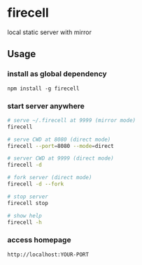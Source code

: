 # firecell

local static server with mirror

## Usage

### install as global dependency

`npm install -g firecell`

### start server anywhere

```sh
# serve ~/.firecell at 9999 (mirror mode)
firecell

# serve CWD at 8080 (direct mode)
firecell --port=8080 --mode=direct

# server CWD at 9999 (direct mode)
firecell -d

# fork server (direct mode)
firecell -d --fork

# stop server
firecell stop

# show help
firecell -h
```

### access homepage

```
http://localhost:YOUR-PORT
```
